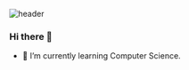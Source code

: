 ![header](https://capsule-render.vercel.app/api?type=transparent&color=auto&height=300&section=header&text=ryunayeon&fontSize=90)

### Hi there 👋

- 🌱 I’m currently learning Computer Science.
